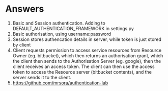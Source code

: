 # Answers
1. Basic and Session authentication. Adding to DEFAULT_AUTHENTICATION_FRAMEWORK in settings.py
2. Basic authorisation, using username:password
3. Session stores authencation details in server, while token is just stored by client
4. Client requests permission to access service resources from Resource Owner (eg. bitbucket), which then returns an authorisation grant, which the client then sends to the Authorisation Server (eg. google), then the client receives an access token. The client can then use the access token to access the Resource server (bitbucket contents), and the server sends it to the client.
5. https://github.com/mrsora/authentication-lab